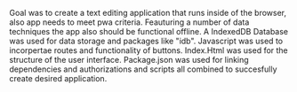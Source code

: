 Goal was to create a text editing application that runs inside of the browser, also app needs to meet pwa criteria. Feauturing a number of data techniques the app also should be functional offline. A IndexedDB Database was used for data storage and packages like "idb". Javascript was used to incorpertae routes and functionality of buttons. Index.Html was used for the structure of the user interface. Package.json was used for linking dependencies and authorizations and scripts all combined to succesfully create desired application.
